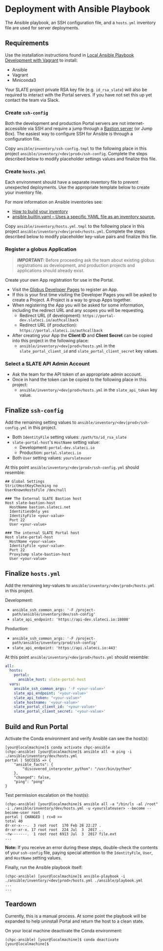 # Deployment with Ansible Playbook

The Ansible playbook, an SSH configuration file, and a `hosts.yml` inventory file are used for server deployments.

## Requirements

Use the installation instructions found in [Local Ansible Playbook Development with Vagrant](vagrant.md) to install:
* Ansible
* Vagrant
* Miniconda3

Your SLATE project private RSA key file (e.g. `id_rsa_slate`) will also be required to interact with the Portal servers. If you have not set this up yet contact the team via Slack.

### Create `ssh-config`

Both the development and production Portal servers are not internet-accessible via SSH and require a jump through a [Bastion server](https://www.learningjournal.guru/article/public-cloud-infrastructure/what-is-bastion-host-server/) (or Jump Box). The easiest way to configure SSH for Ansible is through a configuration file.

Copy `ansible/inventory/ssh-config.tmpl` to the following place in this project `ansible/inventory/<dev|prod>/ssh-config`. Complete the steps described below to modify placeholder settings values and finalize this file.

### Create `hosts.yml`

Each environment should have a separate inventory file to prevent unexpected deployments. Use the appropriate template below to create your inventory file.

For more information on Ansible inventories see:
* [How to build your inventory](https://docs.ansible.com/ansible/latest/user_guide/intro_inventory.html)
* [ansible.builtin.yaml – Uses a specific YAML file as an inventory source.](https://docs.ansible.com/ansible/latest/collections/ansible/builtin/yaml_inventory.html)

Copy `ansible/inventory/hosts.yml.tmpl` to the following place in this project `ansible/inventory/<dev|prod>/hosts.yml`. Complete the steps described below to modify placeholder key-value pairs and finalize this file.

### Register a globus Application

> **_IMPORTANT:_** Before proceeding ask the team about existing globus registrations as development, and production projects and applications should already exist.

Create your own App registration for use in the Portal.

* Visit the [Globus Developer Pages](https://developers.globus.org) to register an App.
* If this is your first time visiting the Developer Pages you will be asked to create a Project. A Project is a way to group Apps together.
* When registering the App you will be asked for some information, including the redirect URL and any scopes you will be requesting.
    * Redirect URL (if development): `https://portal-dev.slateci.io/authcallback`
    * Redirect URL (if production): `https://portal.slateci.io/authcallback`
* After creating your App the **Client ID** and **Client Secret** can be copied into this project in the following place:
    * `ansible/inventory/<dev|prod>/hosts.yml` in the `slate_portal_client_id` and `slate_portal_client_secret` key values.

### Select a SLATE API Admin Account

* Ask the team for the API token of an appropriate admin account.
* Once in hand the token can be copied to the following place in this project:
    * `ansible/inventory/<dev|prod>/hosts.yml` in the `slate_api_token` key value.

## Finalize `ssh-config`

Add the remaining setting values to `ansible/inventory/<dev|prod>/ssh-config.yml` in this project.
* Both `IdentityFile` setting values: `/path/to/id_rsa_slate`
* `slate-portal-host`'s `HostName` setting value:
  * Development: `portal-dev.slateci.io`
  * Production: `portal.slateci.io`
* Both `User` setting values: `yourslateuser`

At this point `ansible/inventory/<dev|prod>/ssh-config.yml` should resemble:

```text
## Global Settings
StrictHostKeyChecking no
UserKnownHostsFile /dev/null

### The External SLATE Bastion host
Host slate-bastion-host
  HostName bastion.slateci.net
  IdentitiesOnly yes
  IdentityFile <your-value>
  Port 22
  User <your-value>

### The internal SLATE Portal host
Host slate-portal-host
  HostName <your-value>
  IdentityFile <your-value>
  Port 22
  ProxyJump slate-bastion-host
  User <your-value>
```

## Finalize `hosts.yml`

Add the remaining key-values to `ansible/inventory/<dev|prod>/hosts.yml` in this project.

Development:
* `ansible_ssh_common_args: '-F /project-path/ansible/inventory/dev/ssh-config'`
* `slate_api_endpoint: 'https://api-dev.slateci.io:18080'`

Production:
* `ansible_ssh_common_args: '-F /project-path/ansible/inventory/prod/ssh-config'`
* `slate_api_endpoint: 'https://api.slateci.io:443'`

At this point `ansible/inventory/<dev|prod>/hosts.yml` should resemble:

```yaml
all:
  hosts:
    portal:
      ansible_host: slate-portal-host
  vars:
    ansible_ssh_common_args: '-F <your-value>'
    slate_api_endpoint: '<your-value>'
    slate_api_token: "<your-value>"
    slate_hostname: '<your-value>'
    slate_portal_client_id: '<your-value>'
    slate_portal_client_secret: '<your-value>'
```

## Build and Run Portal

Activate the Conda environment and verify Ansible can see the host(s):

```shell
[your@localmachine]$ conda activate chpc-ansible
(chpc-ansible) [your@localmachine]$ ansible all -m ping -i ./ansible/inventory/dev/hosts.yml
portal | SUCCESS => {
    "ansible_facts": {
        "discovered_interpreter_python": "/usr/bin/python"
    },
    "changed": false,
    "ping": "pong"
}
```

Test permission escalation on the host(s):

```shell
(chpc-ansible) [your@localmachine]$ ansible all -a "/bin/ls -al /root" -i ./ansible/inventory/dev/hosts.yml -u <yourslateuser> --become --become-user root
portal | CHANGED | rc=0 >>
total 40
dr-xr-x---.  3 root root  170 Feb 28 22:27 .
dr-xr-xr-x. 17 root root  224 Jul  3  2017 ..
-rw-------.  1 root root 6913 Jul  3  2017 file.ext
...
```

**Note:** If you receive an error during these steps, double-check the contents of your `ssh-config` file, paying special attention to the `IdentityFile`, `User`, and `HostName` setting values.

Finally, run the Ansible playbook itself:

```shell
(chpc-ansible) [your@localmachine]$ ansible-playbook -i ./ansible/inventory/<dev|prod>/hosts.yml ./ansible/playbook.yml
...
...
```

## Teardown

Currently, this is a manual process. At some point the playbook will be expanded to help uninstall Portal and return the host to a clean state.

On your local machine deactivate the Conda environment:

```shell
(chpc-ansible) [your@localmachine]$ conda deactivate
[your@localmachine]$
```
